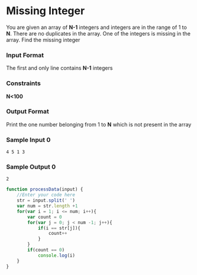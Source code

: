 # Missing Integer

You are given an array of **N-1** integers and integers are in the range of 1 to **N**. There are no duplicates in the array. One of the integers is missing in the array. Find the missing integer

### Input Format

The first and only line contains **N-1** integers

### Constraints

**N<100**

### Output Format

Print the one number belonging from 1 to **N** which is not present in the array

### Sample Input 0

```
4 5 1 3
```

### Sample Output 0
```
2
```

```javascript
function processData(input) {
    //Enter your code here
    str = input.split(' ')
    var num = str.length +1
    for(var i = 1; i <= num; i++){
        var count = 0
        for(var j = 0; j < num -1; j++){
            if(i == str[j]){
                count++
            }
        }
        if(count == 0)
            console.log(i)
    }
} 
     
```


